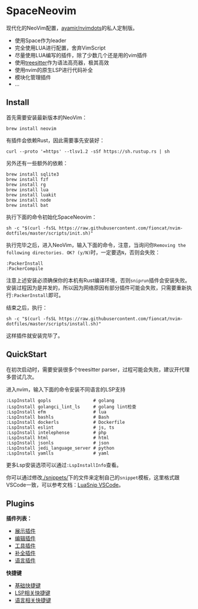 # SpaceNeovim

现代化的NeoVim配置，[ayamir/nvimdots](https://github.com/ayamir/nvimdots)的私人定制版。

- 使用Space作为leader
- 完全使用LUA进行配置，舍弃VimScript
- 尽量使用LUA编写的插件，除了少数几个还是用的vim插件
- 使用[treesitter](https://github.com/nvim-treesitter/nvim-treesitter)作为语法高亮器，极其高效
- 使用nvim的原生LSP进行代码补全
- 模块化管理插件
- ...

## Install

首先需要安装最新版本的NeoVim：

```shell
brew install neovim
```

有插件会依赖Rust，因此需要事先安装好：

```shell
curl --proto '=https' --tlsv1.2 -sSf https://sh.rustup.rs | sh
```

另外还有一些额外的依赖：

```shell
brew install sqlite3
brew install fzf
brew install rg
brew install lua
brew install luakit
brew install node
brew install bat
```

执行下面的命令初始化SpaceNeovim：

```shell
sh -c "$(curl -fsSL https://raw.githubusercontent.com/fioncat/nvim-dotfiles/master/scripts/init.sh)"
```

执行完毕之后，进入NeoVim，输入下面的命令，注意，当询问你`Removing the following directories. OK? (y/N)`时，一定要选`N`，否则会失败：

```shell
:PackerInstall
:PackerCompile
```

注意上述安装必须确保你的本机有Rust编译环境，否则`sniprun`插件会安装失败。安装过程因为是并发的，所以因为网络原因有部分插件可能会失败，只需要重新执行`:PackerInstall`即可。

结束之后，执行：

```shell
sh -c "$(curl -fsSL https://raw.githubusercontent.com/fioncat/nvim-dotfiles/master/scripts/install.sh)"
```

这样插件就安装完毕了。

## QuickStart

在初次启动时，需要安装很多个treesitter parser，过程可能会失败，建议开代理多尝试几次。

进入nvim，输入下面的命令安装不同语言的LSP支持

```shell
:LspInstall gopls                # golang
:LspInstall golangci_lint_ls     # golang lint检查
:LspInstall efm                  # lua
:LspInstall bashls               # Bash
:LspInstall dockerls             # Dockerfile
:LspInstall eslint               # js, ts
:LspInstall intelephense         # php
:LspInstall html                 # html
:LspInstall jsonls               # json
:LspInstall jedi_language_server # python
:LspInstall yamlls               # yaml
```

更多Lsp安装选项可以通过`:LspInstallInfo`查看。

你可以通过修改[./snippets/](./snippets/)下的文件来定制自己的`snippet`模板，这里格式跟VSCode一致，可以参考文档：[LuaSnip VSCode](https://github.com/L3MON4D3/LuaSnip/blob/master/DOC.md#vscode)。

## Plugins

**插件列表：**

- [展示插件](./lua/modules/display/plugins.lua)
- [编辑插件](./lua/modules/editor/plugins.lua)
- [工具插件](./lua/modules/tools/plugins.lua)
- [补全插件](./lua/modules/completion/plugins.lua)
- [语言插件](./lua/modules/lang/plugins.lua)

**快捷键**

- [基础快捷键](./lua/keymap.lua)
- [LSP相关快捷键](./lua/modules/completion/keymap.lua)
- [语言相关快捷键](./lua/modules/lang/plugins.lua)
